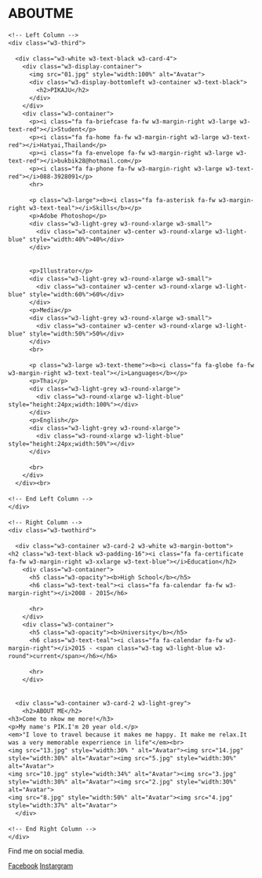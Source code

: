 # ABOUTME<!DOCTYPE html>
<html>
<title>W3.CSS Template</title>
<meta charset="UTF-8">
<meta name="viewport" content="width=device-width, initial-scale=1">
<link rel="stylesheet" href="https://www.w3schools.com/w3css/4/w3.css">
<link rel='stylesheet' href='https://fonts.googleapis.com/css?family=Roboto'>
<link rel="stylesheet" href="https://cdnjs.cloudflare.com/ajax/libs/font-awesome/4.7.0/css/font-awesome.min.css">
<style>
html,body,h1,h2,h3,h4,h5,h6 {font-family: "Roboto", sans-serif}
</style>
<body class="w3-light-grey">

<!-- Page Container -->
<div class="w3-content w3-margin-top" style="max-width:1400px;">

  <!-- The Grid -->
  <div class="w3-row-padding">
  
    <!-- Left Column -->
    <div class="w3-third">
    
      <div class="w3-white w3-text-black w3-card-4">
        <div class="w3-display-container">
          <img src="01.jpg" style="width:100%" alt="Avatar">
          <div class="w3-display-bottomleft w3-container w3-text-black">
            <h2>PIKAJU</h2>
          </div>
        </div>
        <div class="w3-container">
          <p><i class="fa fa-briefcase fa-fw w3-margin-right w3-large w3-text-red"></i>Student</p>
          <p><i class="fa fa-home fa-fw w3-margin-right w3-large w3-text-red"></i>Hatyai,Thailand</p>
          <p><i class="fa fa-envelope fa-fw w3-margin-right w3-large w3-text-red"></i>bukbik28@hotmail.com</p>
          <p><i class="fa fa-phone fa-fw w3-margin-right w3-large w3-text-red"></i>088-3928091</p>
          <hr>

          <p class="w3-large"><b><i class="fa fa-asterisk fa-fw w3-margin-right w3-text-teal"></i>Skills</b></p>
          <p>Adobe Photoshop</p>
          <div class="w3-light-grey w3-round-xlarge w3-small">
            <div class="w3-container w3-center w3-round-xlarge w3-light-blue" style="width:40%">40%</div>
          </div>
          
          
          <p>Illustrator</p>
          <div class="w3-light-grey w3-round-xlarge w3-small">
            <div class="w3-container w3-center w3-round-xlarge w3-light-blue" style="width:60%">60%</div>
          </div>
          <p>Media</p>
          <div class="w3-light-grey w3-round-xlarge w3-small">
            <div class="w3-container w3-center w3-round-xlarge w3-light-blue" style="width:50%">50%</div>
          </div>
          <br>

          <p class="w3-large w3-text-theme"><b><i class="fa fa-globe fa-fw w3-margin-right w3-text-teal"></i>Languages</b></p>
          <p>Thai</p>
          <div class="w3-light-grey w3-round-xlarge">
            <div class="w3-round-xlarge w3-light-blue" style="height:24px;width:100%"></div>
          </div>
          <p>English</p>
          <div class="w3-light-grey w3-round-xlarge">
            <div class="w3-round-xlarge w3-light-blue" style="height:24px;width:50%"></div>
          </div>
          
          <br>
        </div>
      </div><br>

    <!-- End Left Column -->
    </div>

    <!-- Right Column -->
    <div class="w3-twothird">
    
      <div class="w3-container w3-card-2 w3-white w3-margin-bottom">
	<h2 class="w3-text-black w3-padding-16"><i class="fa fa-certificate fa-fw w3-margin-right w3-xxlarge w3-text-blue"></i>Education</h2>
        <div class="w3-container">
          <h5 class="w3-opacity"><b>High School</b></h5>
          <h6 class="w3-text-teal"><i class="fa fa-calendar fa-fw w3-margin-right"></i>2008 - 2015</h6>
          
          <hr>
        </div>
        <div class="w3-container">
          <h5 class="w3-opacity"><b>University</b></h5>
          <h6 class="w3-text-teal"><i class="fa fa-calendar fa-fw w3-margin-right"></i>2015 - <span class="w3-tag w3-light-blue w3-round">current</span></h6></h6>
          
          <hr>
        </div>
        

      <div class="w3-container w3-card-2 w3-light-grey">
        <h2>ABOUT ME</h2>
	<h3>Come to nkow me more!</h3>
	<p>My name's PIK.I'm 20 year old.</p>
	<em>"I love to travel because it makes me happy. It make me relax.It was a very memorable experrience in life"</em><br>
 	<img src="13.jpg" style="width:30% " alt="Avatar"><img src="14.jpg" style="width:30%" alt="Avatar"><img src="5.jpg" style="width:30%" alt="Avatar">
	<img src="10.jpg" style="width:34%" alt="Avatar"><img src="3.jpg" style="width:30%" alt="Avatar"><img src="2.jpg" style="width:30%" alt="Avatar">
	<img src="8.jpg" style="width:50%" alt="Avatar"><img src="4.jpg" style="width:37%" alt="Avatar">
      </div>

    <!-- End Right Column -->
    </div>
    
  <!-- End Grid -->
  </div>
  
  <!-- End Page Container -->
</div>

<footer class="w3-container w3-light-blue w3-center w3-margin-top">
  <p>Find me on social media.</p>
  <a href="https://www.facebook.com/paratee.suwanarat">Facebook</a>
  <a href="https://www.instagram.com/pikapikaju/">Instargram</a>
 
</footer>

</body>
</html>
